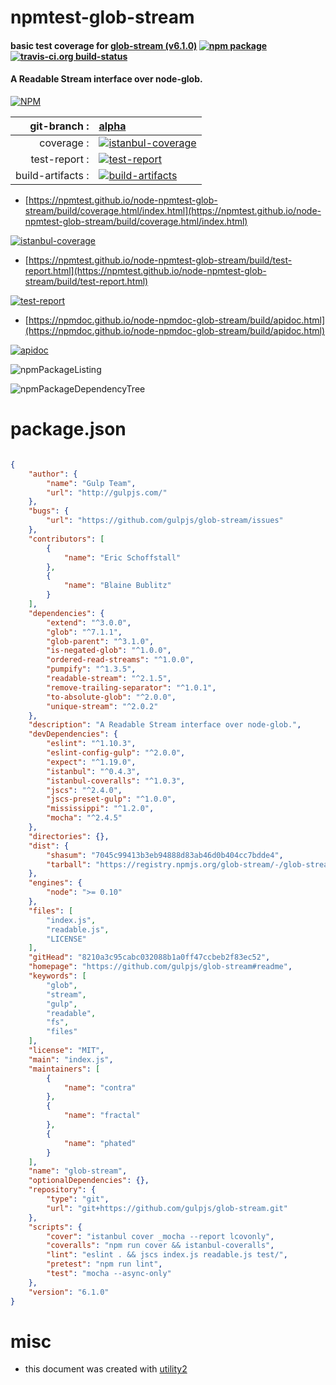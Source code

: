 # npmtest-glob-stream

#### basic test coverage for  [glob-stream (v6.1.0)](https://github.com/gulpjs/glob-stream#readme)  [![npm package](https://img.shields.io/npm/v/npmtest-glob-stream.svg?style=flat-square)](https://www.npmjs.org/package/npmtest-glob-stream) [![travis-ci.org build-status](https://api.travis-ci.org/npmtest/node-npmtest-glob-stream.svg)](https://travis-ci.org/npmtest/node-npmtest-glob-stream)

#### A Readable Stream interface over node-glob.

[![NPM](https://nodei.co/npm/glob-stream.png?downloads=true&downloadRank=true&stars=true)](https://www.npmjs.com/package/glob-stream)

| git-branch : | [alpha](https://github.com/npmtest/node-npmtest-glob-stream/tree/alpha)|
|--:|:--|
| coverage : | [![istanbul-coverage](https://npmtest.github.io/node-npmtest-glob-stream/build/coverage.badge.svg)](https://npmtest.github.io/node-npmtest-glob-stream/build/coverage.html/index.html)|
| test-report : | [![test-report](https://npmtest.github.io/node-npmtest-glob-stream/build/test-report.badge.svg)](https://npmtest.github.io/node-npmtest-glob-stream/build/test-report.html)|
| build-artifacts : | [![build-artifacts](https://npmtest.github.io/node-npmtest-glob-stream/glyphicons_144_folder_open.png)](https://github.com/npmtest/node-npmtest-glob-stream/tree/gh-pages/build)|

- [https://npmtest.github.io/node-npmtest-glob-stream/build/coverage.html/index.html](https://npmtest.github.io/node-npmtest-glob-stream/build/coverage.html/index.html)

[![istanbul-coverage](https://npmtest.github.io/node-npmtest-glob-stream/build/screenCapture.buildCi.browser.%252Ftmp%252Fbuild%252Fcoverage.lib.html.png)](https://npmtest.github.io/node-npmtest-glob-stream/build/coverage.html/index.html)

- [https://npmtest.github.io/node-npmtest-glob-stream/build/test-report.html](https://npmtest.github.io/node-npmtest-glob-stream/build/test-report.html)

[![test-report](https://npmtest.github.io/node-npmtest-glob-stream/build/screenCapture.buildCi.browser.%252Ftmp%252Fbuild%252Ftest-report.html.png)](https://npmtest.github.io/node-npmtest-glob-stream/build/test-report.html)

- [https://npmdoc.github.io/node-npmdoc-glob-stream/build/apidoc.html](https://npmdoc.github.io/node-npmdoc-glob-stream/build/apidoc.html)

[![apidoc](https://npmdoc.github.io/node-npmdoc-glob-stream/build/screenCapture.buildCi.browser.%252Ftmp%252Fbuild%252Fapidoc.html.png)](https://npmdoc.github.io/node-npmdoc-glob-stream/build/apidoc.html)

![npmPackageListing](https://npmtest.github.io/node-npmtest-glob-stream/build/screenCapture.npmPackageListing.svg)

![npmPackageDependencyTree](https://npmtest.github.io/node-npmtest-glob-stream/build/screenCapture.npmPackageDependencyTree.svg)



# package.json

```json

{
    "author": {
        "name": "Gulp Team",
        "url": "http://gulpjs.com/"
    },
    "bugs": {
        "url": "https://github.com/gulpjs/glob-stream/issues"
    },
    "contributors": [
        {
            "name": "Eric Schoffstall"
        },
        {
            "name": "Blaine Bublitz"
        }
    ],
    "dependencies": {
        "extend": "^3.0.0",
        "glob": "^7.1.1",
        "glob-parent": "^3.1.0",
        "is-negated-glob": "^1.0.0",
        "ordered-read-streams": "^1.0.0",
        "pumpify": "^1.3.5",
        "readable-stream": "^2.1.5",
        "remove-trailing-separator": "^1.0.1",
        "to-absolute-glob": "^2.0.0",
        "unique-stream": "^2.0.2"
    },
    "description": "A Readable Stream interface over node-glob.",
    "devDependencies": {
        "eslint": "^1.10.3",
        "eslint-config-gulp": "^2.0.0",
        "expect": "^1.19.0",
        "istanbul": "^0.4.3",
        "istanbul-coveralls": "^1.0.3",
        "jscs": "^2.4.0",
        "jscs-preset-gulp": "^1.0.0",
        "mississippi": "^1.2.0",
        "mocha": "^2.4.5"
    },
    "directories": {},
    "dist": {
        "shasum": "7045c99413b3eb94888d83ab46d0b404cc7bdde4",
        "tarball": "https://registry.npmjs.org/glob-stream/-/glob-stream-6.1.0.tgz"
    },
    "engines": {
        "node": ">= 0.10"
    },
    "files": [
        "index.js",
        "readable.js",
        "LICENSE"
    ],
    "gitHead": "8210a3c95cabc032088b1a0ff47ccbeb2f83ec52",
    "homepage": "https://github.com/gulpjs/glob-stream#readme",
    "keywords": [
        "glob",
        "stream",
        "gulp",
        "readable",
        "fs",
        "files"
    ],
    "license": "MIT",
    "main": "index.js",
    "maintainers": [
        {
            "name": "contra"
        },
        {
            "name": "fractal"
        },
        {
            "name": "phated"
        }
    ],
    "name": "glob-stream",
    "optionalDependencies": {},
    "repository": {
        "type": "git",
        "url": "git+https://github.com/gulpjs/glob-stream.git"
    },
    "scripts": {
        "cover": "istanbul cover _mocha --report lcovonly",
        "coveralls": "npm run cover && istanbul-coveralls",
        "lint": "eslint . && jscs index.js readable.js test/",
        "pretest": "npm run lint",
        "test": "mocha --async-only"
    },
    "version": "6.1.0"
}
```



# misc
- this document was created with [utility2](https://github.com/kaizhu256/node-utility2)
